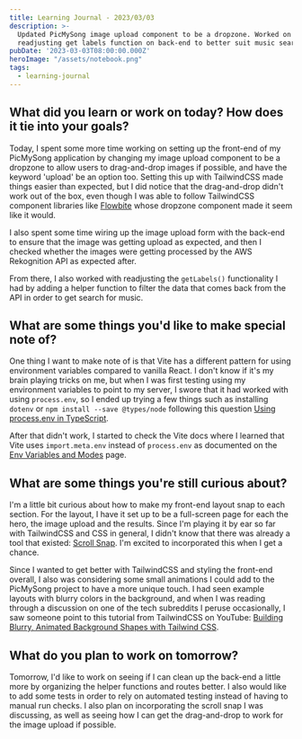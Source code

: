 ```yaml
---
title: Learning Journal - 2023/03/03
description: >-
  Updated PicMySong image upload component to be a dropzone. Worked on
  readjusting get labels function on back-end to better suit music search later.
pubDate: '2023-03-03T08:00:00.000Z'
heroImage: "/assets/notebook.png"
tags:
  - learning-journal
---
```


## What did you learn or work on today? How does it tie into your goals?

Today, I spent some more time working on setting up the front-end of my PicMySong application by changing my image upload component to be a dropzone to allow users to drag-and-drop images if possible, and have the keyword 'upload' be an option too. Setting this up with TailwindCSS made things easier than expected, but I did notice that the drag-and-drop didn't work out of the box, even though I was able to follow TailwindCSS component libraries like [Flowbite](https://flowbite.com/docs/forms/file-input/ "") whose dropzone component made it seem like it would.

I also spent some time wiring up the image upload form with the back-end to ensure that the image was getting upload as expected, and then I checked whether the images were getting processed by the AWS Rekognition API as expected after.

From there, I also worked with readjusting the `getLabels()` functionality I had by adding a helper function to filter the data that comes back from the API in order to get  search for music.

## What are some things you'd like to make special note of?

One thing I want to make note of is that Vite has a different pattern for using environment variables compared to vanilla React. I don't know if it's my brain playing tricks on me, but when I was first testing using my environment variables to point to my server, I swore that it had worked with using `process.env`, so I ended up trying a few things such as installing `dotenv` or `npm install --save @types/node` following this question [Using process.env in TypeScript](https://stackoverflow.com/questions/45194598/using-process-env-in-typescript "").

After that didn't work, I started to check the Vite docs where I learned that Vite uses `import.meta.env` instead of `process.env` as documented on the [Env Variables and Modes](https://vitejs.dev/guide/env-and-mode.html "") page.

## What are some things you're still curious about?

I'm a little bit curious about how to make my front-end layout snap to each section. For the layout, I have it set up to be a full-screen page for each the hero, the image upload and the results. Since I'm playing it by ear so far with TailwindCSS and CSS in general, I didn't know that there was already a tool that existed: [Scroll Snap](https://tailwindcss.com/docs/scroll-snap-type ""). I'm excited to incorporated this when I get a chance.

Since I wanted to get better with TailwindCSS and styling the front-end overall, I also was considering some small animations I could add to the PicMySong project to have a more unique touch. I had seen example layouts with blurry colors in the background, and when I was reading through a discussion on one of the tech subreddits I peruse occasionally, I saw someone point to this tutorial from TailwindCSS on YouTube: [Building Blurry, Animated Background Shapes with Tailwind CSS](https://www.youtube.com/watch?v=Tmkr2kKUEgU "").

## What do you plan to work on tomorrow?

Tomorrow, I'd like to work on seeing if I can clean up the back-end a little more by organizing the helper functions and routes better. I also would like to add some tests in order to rely on automated testing instead of having to manual run checks. I also plan on incorporating the scroll snap I was discussing, as well as seeing how I can get the drag-and-drop to work for the image upload if possible.
